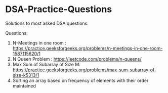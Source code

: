 # DSA-Practice-Questions
Solutions to most asked DSA questions.

Questions:
1) N-Meetings in one room : https://practice.geeksforgeeks.org/problems/n-meetings-in-one-room-1587115620/1
2) N Queen Problem : https://leetcode.com/problems/n-queens/
3) Max Sum of Subarray of Size M: https://practice.geeksforgeeks.org/problems/max-sum-subarray-of-size-k5313/1
4) Sorting an array based on frequency of elements with their order maintained
